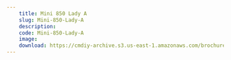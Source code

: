 ```yaml
---
    title: Mini 850 Lady A
    slug: Mini-850-Lady-A
    description:
    code: Mini-850-Lady-A
    image:
    download: https://cmdiy-archive.s3.us-east-1.amazonaws.com/brochures/documents/Mini+850+Lady+A.pdf
---
```

<!-- Content of the page -->

##
        